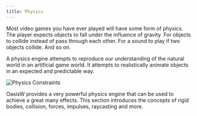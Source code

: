 ```yaml
---
title: Physics
---
```


Most video games you have ever played will have some form of physics. The player expects objects to fall under the influence of gravity. For objects to collide instead of pass through each other. For a sound to play if two objects collide. And so on.

A physics engine attempts to reproduce our understanding of the natural world in an artificial game world. It attempts to realistically animate objects in an expected and predictable way.

![Physics Constraints](/img/user-manual/physics/physics-constraints.webp)

OasisW provides a very powerful physics engine that can be used to achieve a great many effects. This section introduces the concepts of rigid bodies, collision, forces, impulses, raycasting and more.
